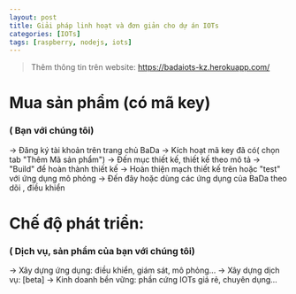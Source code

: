 ```yaml
---
layout: post
title: Giải pháp linh hoạt và đơn giản cho dự án IOTs
categories: [IOTs]
tags: [raspberry, nodejs, iots]
---
```


> Thêm thông tin trên website:
> https://badaiots-kz.herokuapp.com/


# Mua sản phẩm (có mã key) 
### ( Bạn với chúng tôi)
-> Đăng ký tài khoản trên trang chủ BaDa 
-> Kích hoạt mã key đã có( chọn tab "Thêm Mã sản phẩm") 
-> Đến mục thiết kế, thiết kế theo mô tả 
-> "Build" để hoàn thành thiết kế 
-> Hoàn thiện mạch thiết kế trên hoặc "test" với ứng dụng mô phỏng 
-> Đến đây hoặc dùng các ứng dụng của BaDa theo dõi , điều khiển 

# Chế độ phát triển: 
### ( Dịch vụ, sản phẩm của bạn với chúng tôi) 
-> Xây dựng ứng dụng: điều khiển, giám sát, mô phỏng... 
-> Xây dựng dịch vụ: [beta] 
-> Kinh doanh bền vững: phần cứng IOTs giá rẻ, chuyên dụng...

